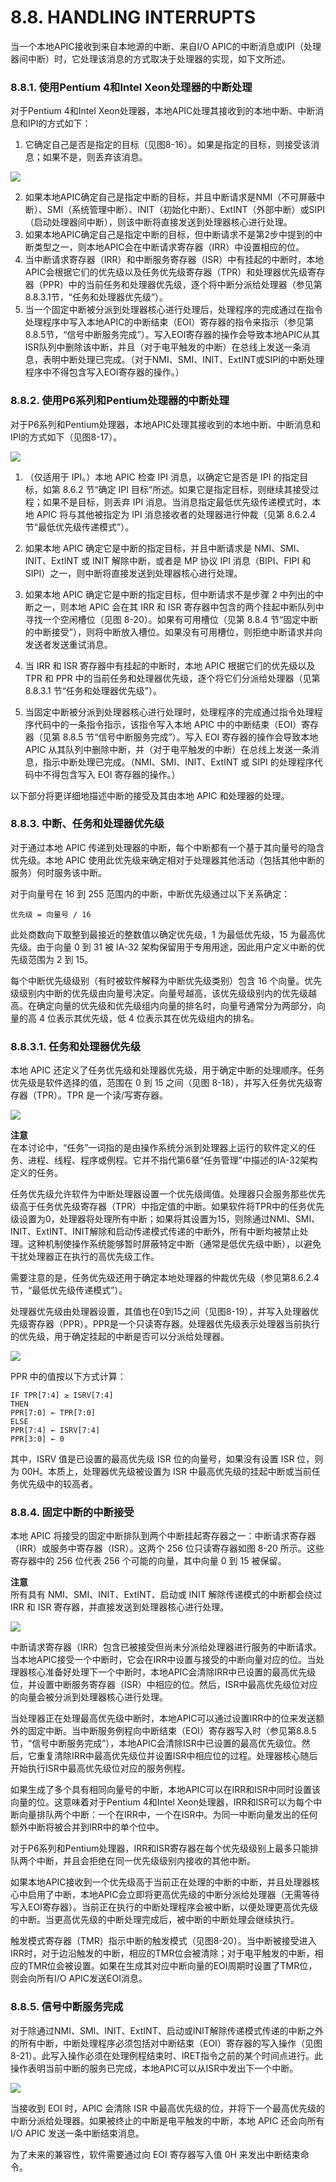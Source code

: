 # 8.8. HANDLING INTERRUPTS

当一个本地APIC接收到来自本地源的中断、来自I/O APIC的中断消息或IPI（处理器间中断）时，它处理该消息的方式取决于处理器的实现，如下文所述。

### 8.8.1. 使用Pentium 4和Intel Xeon处理器的中断处理
对于Pentium 4和Intel Xeon处理器，本地APIC处理其接收到的本地中断、中断消息和IPI的方式如下：
1. 它确定自己是否是指定的目标（见图8-16）。如果是指定的目标，则接受该消息；如果不是，则丢弃该消息。


![](/static/images/2502/p083.png)

2. 如果本地APIC确定自己是指定中断的目标，并且中断请求是NMI（不可屏蔽中断）、SMI（系统管理中断）、INIT（初始化中断）、ExtINT（外部中断）或SIPI（启动处理器间中断），则该中断将直接发送到处理器核心进行处理。  
3. 如果本地APIC确定自己是指定中断的目标，但中断请求不是第2步中提到的中断类型之一，则本地APIC会在中断请求寄存器（IRR）中设置相应的位。  
4. 当中断请求寄存器（IRR）和中断服务寄存器（ISR）中有挂起的中断时，本地APIC会根据它们的优先级以及任务优先级寄存器（TPR）和处理器优先级寄存器（PPR）中的当前任务和处理器优先级，逐个将中断分派给处理器（参见第8.8.3.1节，“任务和处理器优先级”）。  
5. 当一个固定中断被分派到处理器核心进行处理后，处理程序的完成通过在指令处理程序中写入本地APIC的中断结束（EOI）寄存器的指令来指示（参见第8.8.5节，“信号中断服务完成”）。写入EOI寄存器的操作会导致本地APIC从其ISR队列中删除该中断，并且（对于电平触发的中断）在总线上发送一条消息，表明中断处理已完成。（对于NMI、SMI、INIT、ExtINT或SIPI的中断处理程序中不得包含写入EOI寄存器的操作。）  

### 8.8.2. 使用P6系列和Pentium处理器的中断处理  
对于P6系列和Pentium处理器，本地APIC处理其接收到的本地中断、中断消息和IPI的方式如下（见图8-17）。

![](/static/images/2502/p084.png)

1. （仅适用于 IPI。）本地 APIC 检查 IPI 消息，以确定它是否是 IPI 的指定目标，如第 8.6.2 节“确定 IPI 目标”所述。如果它是指定目标，则继续其接受过程；如果不是目标，则丢弃 IPI 消息。当消息指定最低优先级传递模式时，本地 APIC 将与其他被指定为 IPI 消息接收者的处理器进行仲裁（见第 8.6.2.4 节“最低优先级传递模式”）。

2. 如果本地 APIC 确定它是中断的指定目标，并且中断请求是 NMI、SMI、INIT、ExtINT 或 INIT 解除中断，或者是 MP 协议 IPI 消息（BIPI、FIPI 和 SIPI）之一，则中断将直接发送到处理器核心进行处理。

3. 如果本地 APIC 确定它是中断的指定目标，但中断请求不是步骤 2 中列出的中断之一，则本地 APIC 会在其 IRR 和 ISR 寄存器中包含的两个挂起中断队列中寻找一个空闲槽位（见图 8-20）。如果有可用槽位（见第 8.8.4 节“固定中断的中断接受”），则将中断放入槽位。如果没有可用槽位，则拒绝中断请求并向发送者发送重试消息。

4. 当 IRR 和 ISR 寄存器中有挂起的中断时，本地 APIC 根据它们的优先级以及 TPR 和 PPR 中的当前任务和处理器优先级，逐个将它们分派给处理器（见第 8.8.3.1 节“任务和处理器优先级”）。

5. 当固定中断被分派到处理器核心进行处理时，处理程序的完成通过指令处理程序代码中的一条指令指示，该指令写入本地 APIC 中的中断结束（EOI）寄存器（见第 8.8.5 节“信号中断服务完成”）。写入 EOI 寄存器的操作会导致本地 APIC 从其队列中删除中断，并（对于电平触发的中断）在总线上发送一条消息，指示中断处理已完成。（NMI、SMI、INIT、ExtINT 或 SIPI 的处理程序代码中不得包含写入 EOI 寄存器的操作。）

以下部分将更详细地描述中断的接受及其由本地 APIC 和处理器的处理。

### 8.8.3. 中断、任务和处理器优先级
对于通过本地 APIC 传递到处理器的中断，每个中断都有一个基于其向量号的隐含优先级。本地 APIC 使用此优先级来确定相对于处理器其他活动（包括其他中断的服务）何时服务该中断。

对于向量号在 16 到 255 范围内的中断，中断优先级通过以下关系确定：
```
优先级 = 向量号 / 16
```
此处商数向下取整到最接近的整数值以确定优先级，1 为最低优先级，15 为最高优先级。由于向量 0 到 31 被 IA-32 架构保留用于专用用途，因此用户定义中断的优先级范围为 2 到 15。

每个中断优先级级别（有时被软件解释为中断优先级类别）包含 16 个向量。优先级级别内中断的优先级由向量号决定。向量号越高，该优先级级别内的优先级越高。在确定向量的优先级和优先级组内向量的排名时，向量号通常分为两部分，向量的高 4 位表示其优先级，低 4 位表示其在优先级组内的排名。

### 8.8.3.1. 任务和处理器优先级
本地 APIC 还定义了任务优先级和处理器优先级，用于确定中断的处理顺序。任务优先级是软件选择的值，范围在 0 到 15 之间（见图 8-18），并写入任务优先级寄存器（TPR）。TPR 是一个读/写寄存器。

![](/static/images/2502/p085.png)


**注意**  
在本讨论中，“任务”一词指的是由操作系统分派到处理器上运行的软件定义的任务、进程、线程、程序或例程。它并不指代第6章“任务管理”中描述的IA-32架构定义的任务。  

任务优先级允许软件为中断处理器设置一个优先级阈值。处理器只会服务那些优先级高于任务优先级寄存器（TPR）中指定值的中断。如果软件将TPR中的任务优先级设置为0，处理器将处理所有中断；如果将其设置为15，则除通过NMI、SMI、INIT、ExtINT、INIT解除和启动传递模式传递的中断外，所有中断均被禁止处理。这种机制使操作系统能够暂时屏蔽特定中断（通常是低优先级中断），以避免干扰处理器正在执行的高优先级工作。  

需要注意的是，任务优先级还用于确定本地处理器的仲裁优先级（参见第8.6.2.4节，“最低优先级传递模式”）。  

处理器优先级由处理器设置，其值也在0到15之间（见图8-19），并写入处理器优先级寄存器（PPR）。PPR是一个只读寄存器。处理器优先级表示处理器当前执行的优先级，用于确定挂起的中断是否可以分派给处理器。

![](/static/images/2502/p086.png)

PPR 中的值按以下方式计算：
```
IF TPR[7:4] ≥ ISRV[7:4]
THEN
PPR[7:0] ← TPR[7:0]
ELSE
PPR[7:4] ← ISRV[7:4]
PPR[3:0] ← 0
```
其中，ISRV 值是已设置的最高优先级 ISR 位的向量号，如果没有设置 ISR 位，则为 00H。本质上，处理器优先级被设置为 ISR 中最高优先级的挂起中断或当前任务优先级中的较高者。

### 8.8.4. 固定中断的中断接受
本地 APIC 将接受的固定中断排队到两个中断挂起寄存器之一：中断请求寄存器（IRR）或服务中寄存器（ISR）。这两个 256 位只读寄存器如图 8-20 所示。这些寄存器中的 256 位代表 256 个可能的向量，其中向量 0 到 15 被保留。

**注意**  
所有具有 NMI、SMI、INIT、ExtINT、启动或 INIT 解除传递模式的中断都会绕过 IRR 和 ISR 寄存器，并直接发送到处理器核心进行处理。


![](/static/images/2502/p087.png)

中断请求寄存器（IRR）包含已被接受但尚未分派给处理器进行服务的中断请求。当本地APIC接受一个中断时，它会在IRR中设置与接受的中断向量对应的位。当处理器核心准备好处理下一个中断时，本地APIC会清除IRR中已设置的最高优先级位，并设置中断服务寄存器（ISR）中相应的位。然后，ISR中最高优先级位对应的向量会被分派到处理器核心进行处理。

当处理器正在处理最高优先级中断时，本地APIC可以通过设置IRR中的位来发送额外的固定中断。当中断服务例程向中断结束（EOI）寄存器写入时（参见第8.8.5节，“信号中断服务完成”），本地APIC会清除ISR中已设置的最高优先级位。然后，它重复清除IRR中最高优先级位并设置ISR中相应位的过程。处理器核心随后开始执行ISR中最高优先级位对应的服务例程。

如果生成了多个具有相同向量号的中断，本地APIC可以在IRR和ISR中同时设置该向量的位。这意味着对于Pentium 4和Intel Xeon处理器，IRR和ISR可以为每个中断向量排队两个中断：一个在IRR中，一个在ISR中。为同一中断向量发出的任何额外中断将被合并到IRR中的单个位中。

对于P6系列和Pentium处理器，IRR和ISR寄存器在每个优先级级别上最多只能排队两个中断，并且会拒绝在同一优先级级别内接收的其他中断。

如果本地APIC接收到一个优先级高于当前正在处理的中断的中断，并且处理器核心中启用了中断，本地APIC会立即将更高优先级的中断分派给处理器（无需等待写入EOI寄存器）。当前正在执行的中断处理程序会被中断，以便处理更高优先级的中断。当更高优先级的中断处理完成后，被中断的中断处理会继续执行。

触发模式寄存器（TMR）指示中断的触发模式（见图8-20）。当中断被接受进入IRR时，对于边沿触发的中断，相应的TMR位会被清除；对于电平触发的中断，相应的TMR位会被设置。如果在生成其对应中断向量的EOI周期时设置了TMR位，则会向所有I/O APIC发送EOI消息。

### 8.8.5. 信号中断服务完成
对于除通过NMI、SMI、INIT、ExtINT、启动或INIT解除传递模式传递的中断之外的所有中断，中断处理程序必须包括对中断结束（EOI）寄存器的写入操作（见图8-21）。此写入操作必须在处理例程结束时、IRET指令之前的某个时间点进行。此操作表明当前中断的服务已完成，本地APIC可以从ISR中发出下一个中断。


![](/static/images/2502/p088.png)

当接收到 EOI 时，APIC 会清除 ISR 中最高优先级的位，并将下一个最高优先级的中断分派给处理器。如果被终止的中断是电平触发的中断，本地 APIC 还会向所有 I/O APIC 发送一条中断结束消息。

为了未来的兼容性，软件需要通过向 EOI 寄存器写入值 0H 来发出中断结束命令。